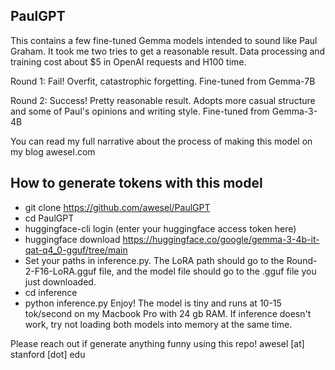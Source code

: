 ## PaulGPT

This contains a few fine-tuned Gemma models intended to sound like Paul Graham. It took me two tries to get a reasonable result. Data processing and training cost about $5 in OpenAI requests and H100 time.

Round 1: Fail! Overfit, catastrophic forgetting. Fine-tuned from Gemma-7B

Round 2: Success! Pretty reasonable result. Adopts more casual structure and some of Paul's opinions and writing style. Fine-tuned from Gemma-3-4B

You can read my full narrative about the process of making this model on my blog awesel.com

## How to generate tokens with this model
- git clone https://github.com/awesel/PaulGPT
- cd PaulGPT
- huggingface-cli login (enter your huggingface access token here)
- huggingface download https://huggingface.co/google/gemma-3-4b-it-qat-q4_0-gguf/tree/main
- Set your paths in inference.py. The LoRA path should go to the Round-2-F16-LoRA.gguf file, and the model file should go to the .gguf file you just downloaded.
- cd inference
- python inference.py
Enjoy! The model is tiny and runs at 10-15 tok/second on my Macbook Pro with 24 gb RAM. If inference doesn't work, try not loading both models into memory at the same time.

Please reach out if generate anything funny using this repo! awesel [at] stanford [dot] edu

